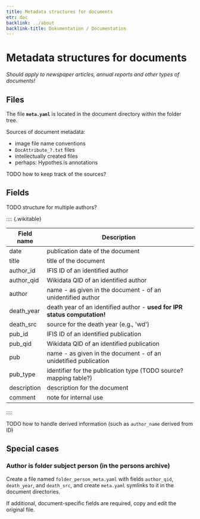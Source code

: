 ```yaml
---
title: Metadata structures for documents
etr: doc
backlink: ../about
backlink-title: Dokumentation / Documentation
---
```


# Metadata structures for documents

_Should apply to newspaper articles, annual reports and other types of documents!_


## Files

The file __`meta.yaml`__ is located in the document directory within the folder
tree.

Sources of document metadata:

- image file name conventions
- `DocAttribute_?.txt` files
- intellectually created files
- perhaps: Hypothes.is annotations

TODO how to keep track of the sources?

## Fields

TODO structure for multiple authors?

:::: {.wikitable}

Field name|Description
-|----
date|publication date of the document
title|title of the document
author_id|IFIS ID of an identified author
author_qid|Wikidata QID of an identified author
author|name - as given in the document - of an unidentified author
death_year|death year of an identified author - __used for IPR status computation!__
death_src|source for the death year (e.g., 'wd')
pub_id|IFIS ID of an identified publication
pub_qid|Wikidata QID of an identified publication
pub|name - as given in the document - of an unidetified publication
pub_type|identifier for the publication type (TODO source? mapping table?)
description|description for the document
comment|note for internal use

::::

TODO how to handle derived information (such as `author_name` derived from ID)


## Special cases

### Author is folder subject person (in the persons archive)

Create a file named `folder_person_meta.yaml` with fields `author_qid`,
`death_year`, and `death_src`, and create `meta.yaml` symlinks to it in the
document directories.

If additional, document-specific fields are required, copy and edit the
original file.

